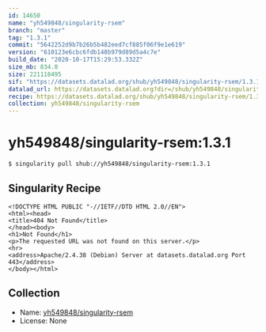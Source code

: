 ```yaml
---
id: 14650
name: "yh549848/singularity-rsem"
branch: "master"
tag: "1.3.1"
commit: "5642252d9b7b26b5b482eed7cf885f06f9e1e619"
version: "610123e6cbc6fdb148b979d89d5a4c7e"
build_date: "2020-10-17T15:29:53.332Z"
size_mb: 834.0
size: 221118495
sif: "https://datasets.datalad.org/shub/yh549848/singularity-rsem/1.3.1/2020-10-17-5642252d-610123e6/610123e6cbc6fdb148b979d89d5a4c7e.sif"
datalad_url: https://datasets.datalad.org?dir=/shub/yh549848/singularity-rsem/1.3.1/2020-10-17-5642252d-610123e6/
recipe: https://datasets.datalad.org/shub/yh549848/singularity-rsem/1.3.1/2020-10-17-5642252d-610123e6/Singularity
collection: yh549848/singularity-rsem
---
```


# yh549848/singularity-rsem:1.3.1

```bash
$ singularity pull shub://yh549848/singularity-rsem:1.3.1
```

## Singularity Recipe

```singularity
<!DOCTYPE HTML PUBLIC "-//IETF//DTD HTML 2.0//EN">
<html><head>
<title>404 Not Found</title>
</head><body>
<h1>Not Found</h1>
<p>The requested URL was not found on this server.</p>
<hr>
<address>Apache/2.4.38 (Debian) Server at datasets.datalad.org Port 443</address>
</body></html>
```

## Collection

 - Name: [yh549848/singularity-rsem](https://github.com/yh549848/singularity-rsem)
 - License: None

